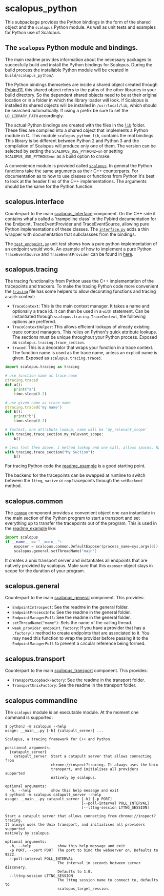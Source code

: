 # scalopus_python

This subpackage provides the Python bindings in the form of the shared object and the `scalopus` Python module.
As well as unit tests and examples for Python use of Scalopus.

## The `scalopus` Python module and bindings.

The main readme provides information about the necessary packages to succesfully build and install the Python bindings
for Scalopus. During the build process the installable Python module will be created in `build/scalopus_python/`.

The Python bindings themselves are inside a shared object created through [Pybind11][pybind11], this shared object
refers to the paths of the other libraries in your build directory. So the dependent shared objects need to be at their
original location or in a folder in which the library loader will look. If Scalopus is installed its shared objects
will be installed in `/usr/local/lib`, which should be searched automatically. If using a prefix be sure to set the
`LD_LIBRARY_PATH` accordingly.

The actual Python bindings are created with the files in the [`lib`](/scalopus_python/lib/) folder. These files are
compiled into a shared object that implements a Python module in C. This module `scalopus_python_lib`, contains the real
 bindings. This library is be different between Python 2 and Python 3 and the compilation of Scalopus will produce only
one of them. The version can be selected by setting the `SCALOPUS_USE_PYTHON2=on` or setting `SCALOPUS_USE_PYTHON3=on`
as a build option to cmake.

A convenience module is provided called [`scalopus`](/scalopus_python/scalopus/). In general the Python functions take
the same arguments as their C++ counterparts. For documentation as to how to use classes or functions from Python
it's best to look at the header files of the C++ implementations. The arguments should be the same for the Python
function.

## scalopus.interface
Counterpart to the main [scalopus_interface](/scalopus_interface/) component. On the C++ side it contains what's called
a 'trampoline class' in the Pybind documentation for the Endpoint, TraceEventProvider and TraceEventSource,
allowing pure Python implementations of these classes. The [`interface.py`](/scalopus_python/scalopus/interface.py)
adds a thin wrapper with documentation that subclassses from the bindings.

The [`test_endpoint.py`](/scalopus_python/test/test_endpoint.py) unit test shows how a pure python implementation of an
endpoint would work. An example of how to implement a pure Python `TraceEventSource` and `TraceEventProvider`  can be
found in [here](/scalopus_python/examples/python_provider_example.py).

## scalopus.tracing

The tracing functionality from Python uses the C++ implementation of the tracepoints and trackers.
To make the tracing Python code more convenient the [`tracing`](/scalopus_python/scalopus/tracing.py) file has
some helpers to allow decorating functions and tracing a `with` context:

- `TraceContext`: This is the main context manager. It takes a name and optionally a trace id. It can then be used in a
  `with` statement. Can be instantiated through `scalopus.tracing.TraceContext`, the following options are preffered.
- `TraceContextHelper`: This allows efficient lookups of already existing trace context managers. This relies on
  Python's quick attribute lookups. The sections must be unique throughout your Python process. Exposed as
  `scalopus.tracing.trace_section`.
- `traced`: This is a decorator that wraps your function in a trace context. The function name is used as the
  trace name, unless an explicit name is given. Exposed as `scalopus.tracing.traced`.

```python
import scalopus.tracing as tracing

# use function name as trace name
@tracing.traced
def a():
    print("a")
    time.sleep(0.2)

# use given name as trace name
@tracing.traced('my name')
def b():
    print("b")
    time.sleep(0.2)

# fastest, one attribute lookup, name will be 'my_relevant_scope'
with tracing.trace_section.my_relevant_scope:
    b()

# Less fast then above, 1 method lookup and one call, allows spaces. Name will be "My Section"
with tracing.trace_section("My Section"):
    b()
```
For tracing Python code the [readme_example](/scalopus_python/examples/readme_example.py) is a good starting point.

The backend for the tracepoints can be swapped at runtime to switch between the `lttng`, `native` or `nop` tracepoints
through the `setBackend` method.

## scalopus.common
The [`common`](/scalopus_python/scalopus/common.py) component provides a convenient object one can instantiate in the
main section of the Python program to start a transport and set everything up to transfer the tracepoints out of the
program. This is used in the [readme_example](/scalopus_python/examples/readme_example.py) like:
```python
import scalopus
if __name__ == "__main__":
    exposer = scalopus.common.DefaultExposer(process_name=sys.argv[0])
    scalopus.general.setThreadName("main")
```
It creates a unix transport server and instantiates all endpoints that are natively provided by scalopus. Make sure that
this `exposer` object stays in scope for the duration of your program.

## scalopus.general
Counterpart to the main [scalopus_general](/scalopus_general/) component. This provides:
- `EndpointIntrospect`: See the readme in the general folder.
- `EndpointProcessInfo`: See the readme in the general folder.
- `EndpointManagerPoll`: See the readme in the general folder.
- `setThreadName("name")`: Sets the name of the calling thread.
- `weak_provider_endpoint_factory`: If you have a provider that has a `.factory()` method to create endpoints that are
 associated to it. You may need this function to wrap the provider before passing it to the `EndpointManagerPoll`
 to prevent a circular reference being formed.

## scalopus.transport
Counterpart to the main [scalopus_transport](/scalopus_transport/) component. This provides:
- `TransportLoopbackFactory`: See the readme in the transport folder.
- `TransportUnixFactory`: See the readme in the transport folder.

## scalopus commandline
The `scalopus` module is an executable module. At the moment one command is supported:
```
$ python3 -m scalopus --help
usage: __main__.py [-h] {catapult_server} ...

Scalopus, a tracing framework for C++ and Python.

positional arguments:
  {catapult_server}
    catapult_server  Start a catapult server that allows connecting from
                     chrome://inspect?tracing. It always uses the Unix
                     transport, and initialises all providers supported
                     natively by scalopus.

optional arguments:
  -h, --help         show this help message and exit
$ python3 -m scalopus catapult_server --help
usage: __main__.py catapult_server [-h] [-p PORT]
                                   [--poll-interval POLL_INTERVAL]
                                   [--lttng-session LTTNG_SESSION]

Start a catapult server that allows connecting from chrome://inspect?tracing.
It always uses the Unix transport, and initialises all providers supported
natively by scalopus.

optional arguments:
  -h, --help            show this help message and exit
  -p PORT, --port PORT  The port to bind the webserver on. Defaults to 9222.
  --poll-interval POLL_INTERVAL
                        The interval in seconds between server discovery.
                        Defaults to 1.0.
  --lttng-session LTTNG_SESSION
                        The lttng session name to connect to, defaults to
                        scalopus_target_session.

```

[pybind11]: https://github.com/pybind/pybind11
